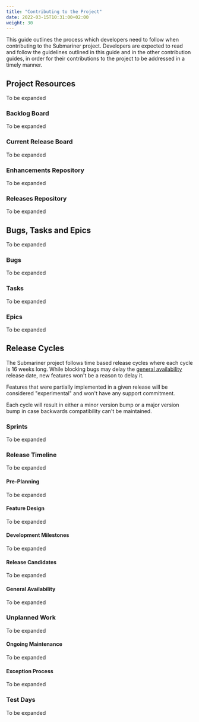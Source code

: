 ```yaml
---
title: "Contributing to the Project"
date: 2022-03-15T10:31:00+02:00
weight: 30
---
```


This guide outlines the process which developers need to follow when contributing to the Submariner project.
Developers are expected to read and follow the guidelines outlined in this guide and in the other contribution guides,
in order for their contributions to the project to be addressed in a timely manner.

## Project Resources

To be expanded

### Backlog Board

To be expanded

### Current Release Board

To be expanded

### Enhancements Repository

To be expanded

### Releases Repository

To be expanded

## Bugs, Tasks and Epics

To be expanded

### Bugs

To be expanded

### Tasks

To be expanded

### Epics

To be expanded

## Release Cycles

The Submariner project follows time based release cycles where each cycle is 16 weeks long.
While blocking bugs may delay the [general availability](#general-availability) release date, new features won't be a reason to delay it.

Features that were partially implemented in a given release will be considered "experimental" and won't have any support commitment.

Each cycle will result in either a minor version bump or a major version bump in case backwards compatibility can't be maintained.

### Sprints

To be expanded

### Release Timeline

To be expanded

#### Pre-Planning

To be expanded

#### Feature Design

To be expanded

#### Development Milestones

To be expanded

#### Release Candidates

To be expanded

#### General Availability

To be expanded

### Unplanned Work

To be expanded

#### Ongoing Maintenance

To be expanded

#### Exception Process

To be expanded

### Test Days

To be expanded
